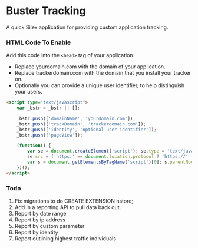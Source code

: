 Buster Tracking
===============

A quick Silex application for providing custom application tracking.

### HTML Code To Enable

Add this code into the ```<head>``` tag of your application. 

- Replace yourdomain.com with the domain of your application.
- Replace trackerdomain.com with the domain that you install your tracker on.
- Optionally you can provide a unique user identifier, to help distinguish your users.

```html
<script type="text/javascript">
    var _bstr = _bstr || [];

    _bstr.push(['domainName', 'yourdomain.com']);
    _bstr.push(['trackDomain', 'trackerdomain.com']);
    _bstr.push(['identity', 'optional user identifier']);
    _bstr.push(['pageView']);

    (function() {
        var se = document.createElement('script'); se.type = 'text/javascript'; se.async = true;
        se.src = ('https:' == document.location.protocol ? 'https://' : 'http://') + 'trackerdomain.com/js/buster.js';
        var s = document.getElementsByTagName('script')[0]; s.parentNode.insertBefore(se, s);
    })();
</script>
```

### Todo

1. Fix migrations to do CREATE EXTENSION hstore;
2. Add in a reporting API to pull data back out.
  1. Report by date range
  2. Report by ip address
  3. Report by custom parameter
  4. Report by identity
  5. Report outlining highest traffic individuals
